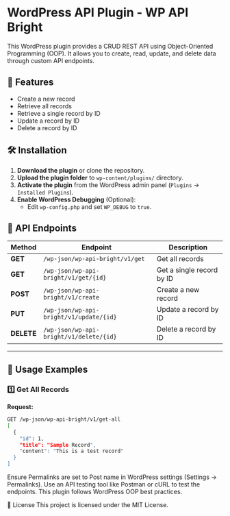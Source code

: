 # WordPress API Plugin - WP API Bright

This WordPress plugin provides a CRUD REST API using Object-Oriented Programming (OOP). It allows you to create, read, update, and delete data through custom API endpoints.

## 🚀 Features
- Create a new record
- Retrieve all records
- Retrieve a single record by ID
- Update a record by ID
- Delete a record by ID

## 🛠️ Installation
1. **Download the plugin** or clone the repository.
2. **Upload the plugin folder** to `wp-content/plugins/` directory.
3. **Activate the plugin** from the WordPress admin panel (`Plugins` → `Installed Plugins`).
4. **Enable WordPress Debugging** (Optional):
   - Edit `wp-config.php` and set `WP_DEBUG` to `true`.

## 📡 API Endpoints

| Method | Endpoint | Description |
|--------|---------|-------------|
| **GET** | `/wp-json/wp-api-bright/v1/get` | Get all records |
| **GET** | `/wp-json/wp-api-bright/v1/get/{id}` | Get a single record by ID |
| **POST** | `/wp-json/wp-api-bright/v1/create` | Create a new record |
| **PUT** | `/wp-json/wp-api-bright/v1/update/{id}` | Update a record by ID |
| **DELETE** | `/wp-json/wp-api-bright/v1/delete/{id}` | Delete a record by ID |

---

## 🔗 Usage Examples

### **1️⃣ Get All Records**
**Request:**
```bash
GET /wp-json/wp-api-bright/v1/get-all
[
  {
    "id": 1,
    "title": "Sample Record",
    "content": "This is a test record"
  }
]

```

Ensure Permalinks are set to Post name in WordPress settings (Settings → Permalinks).
Use an API testing tool like Postman or cURL to test the endpoints.
This plugin follows WordPress OOP best practices.


📜 License
This project is licensed under the MIT License.